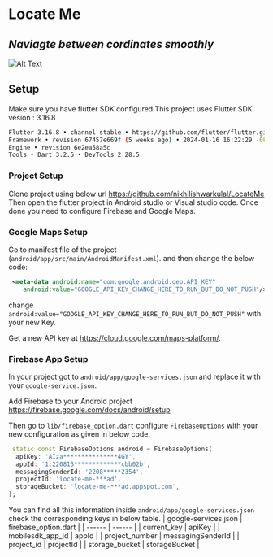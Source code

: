 # Locate Me
## _Naviagte between cordinates smoothly_

![Alt Text](https://luckyapp.in/test/screen_Record.gif)

## Setup
Make sure you have flutter SDK configured
This project uses Flutter SDK vesion : 3.16.8
```sh
Flutter 3.16.8 • channel stable • https://github.com/flutter/flutter.git
Framework • revision 67457e669f (5 weeks ago) • 2024-01-16 16:22:29 -0800
Engine • revision 6e2ea58a5c
Tools • Dart 3.2.5 • DevTools 2.28.5
```
### Project Setup
Clone project using below url
https://github.com/nikhilishwarkulal/LocateMe
Then open the flutter project in Android studio or Visual studio code. Once done you need to configure Firebase and Google Maps.


### Google Maps Setup
Go to manifest file of the project (`android/app/src/main/AndroidManifest.xml`).
and then change the below code:
```xml
 <meta-data android:name="com.google.android.geo.API_KEY"
    android:value="GOOGLE_API_KEY_CHANGE_HERE_TO_RUN_BUT_DO_NOT_PUSH"/>
```
change `android:value="GOOGLE_API_KEY_CHANGE_HERE_TO_RUN_BUT_DO_NOT_PUSH"` with your new Key.

Get a new API key at https://cloud.google.com/maps-platform/.

### Firebase App Setup
In your project got to `android/app/google-services.json` and replace it with your `google-service.json`.

Add Firebase to your Android project https://firebase.google.com/docs/android/setup

Then go to `lib/firebase_option.dart` configure `FirebaseOptions`  with your new configuration as given in below code.


```dart
 static const FirebaseOptions android = FirebaseOptions(
  apiKey: 'AIza***************4GY',
  appId: '1:220815*************cbb02b',
  messagingSenderId: '2208*****2354',
  projectId: 'locate-me-***ad',
  storageBucket: 'locate-me-***ad.appspot.com',
);
```
You can find all this information inside `android/app/google-services.json` check the corresponding keys in below table.
| google-services.json | firebase_option.dart |
| ------ | ------ |
| current_key | apiKey |
| mobilesdk_app_id | appId |
| project_number | messagingSenderId |
| project_id | projectId |
| storage_bucket | storageBucket |



